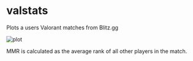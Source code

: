 # valstats
Plots a users Valorant matches from Blitz.gg

![plot](https://user-images.githubusercontent.com/36073835/116444971-a0e54a80-a855-11eb-9ced-a49df0e65ea2.png)

MMR is calculated as the average rank of all other players in the match.
